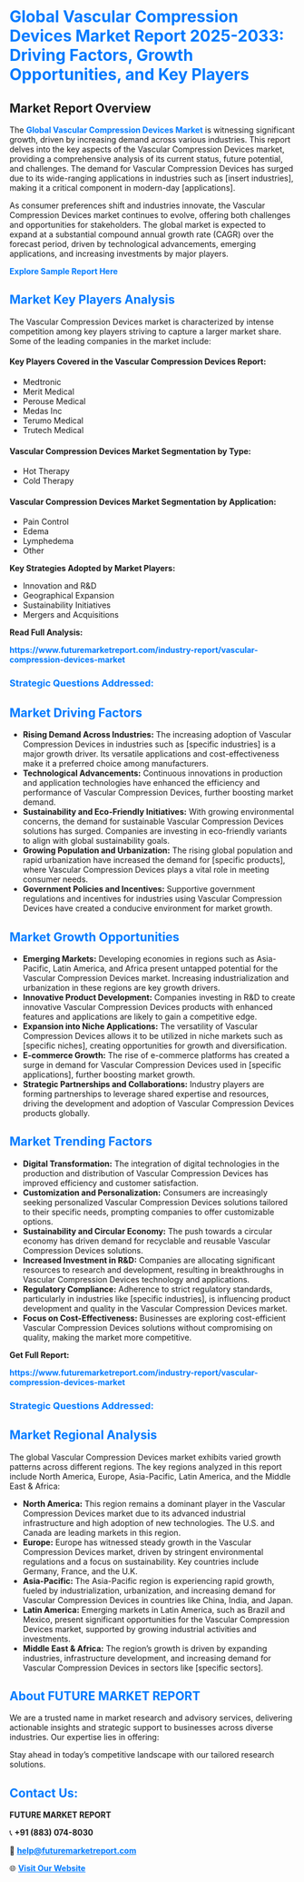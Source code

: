 <h1 style="color: #007BFF;">Global Vascular Compression Devices Market Report 2025-2033: Driving Factors, Growth Opportunities, and Key Players</h1>

<section id="overview">
<h2>Market Report Overview</h2>
<p>The <a href="https://www.futuremarketreport.com/industry-report/vascular-compression-devices-market" style="color: #007BFF; text-decoration: none;"><strong>Global Vascular Compression Devices Market</strong></a> is witnessing significant growth, driven by increasing demand across various industries. This report delves into the key aspects of the Vascular Compression Devices market, providing a comprehensive analysis of its current status, future potential, and challenges. The demand for Vascular Compression Devices has surged due to its wide-ranging applications in industries such as [insert industries], making it a critical component in modern-day [applications].</p>
<p>As consumer preferences shift and industries innovate, the Vascular Compression Devices market continues to evolve, offering both challenges and opportunities for stakeholders. The global market is expected to expand at a substantial compound annual growth rate (CAGR) over the forecast period, driven by technological advancements, emerging applications, and increasing investments by major players.</p>
</section>

<section id="overview">
<p><a href="https://www.futuremarketreport.com/request-sample/reportId=33740" style="color: #007BFF; text-decoration: none;"><strong>Explore Sample Report Here</strong></a></p>
</section>

<section id="key-players">
<h2 style="color: #007BFF;">Market Key Players Analysis</h2>
<p>The Vascular Compression Devices market is characterized by intense competition among key players striving to capture a larger market share. Some of the leading companies in the market include:</p>
<h4>Key Players Covered in the Vascular Compression Devices Report:</h4>
<ul><li>Medtronic</li><li>Merit Medical</li><li>Perouse Medical</li><li>Medas Inc</li><li>Terumo Medical</li><li>Trutech Medical</li></ul>
<h4>Vascular Compression Devices Market Segmentation by Type:</h4>
<ul><li>Hot Therapy</li><li>Cold Therapy</li></ul>

<h4>Vascular Compression Devices Market Segmentation by Application:</h4>
<ul><li>Pain Control</li><li>Edema</li><li>Lymphedema</li><li>Other</li></ul>
<p><strong>Key Strategies Adopted by Market Players:</strong></p>
<ul>
<li>Innovation and R&D</li>
<li>Geographical Expansion</li>
<li>Sustainability Initiatives</li>
<li>Mergers and Acquisitions</li>
</ul>
</section>

<section>
<p><strong>Read Full Analysis: </strong></p><a href="https://www.futuremarketreport.com/industry-report/vascular-compression-devices-market" style="color: #007BFF; text-decoration: none;"><strong>https://www.futuremarketreport.com/industry-report/vascular-compression-devices-market</strong></a>
<h3 style="color: #007BFF;">Strategic Questions Addressed:</h3>
</section>

<section id="driving-factors">
<h2 style="color: #007BFF;">Market Driving Factors</h2>
<ul>
<li><strong>Rising Demand Across Industries:</strong> The increasing adoption of Vascular Compression Devices in industries such as [specific industries] is a major growth driver. Its versatile applications and cost-effectiveness make it a preferred choice among manufacturers.</li>
<li><strong>Technological Advancements:</strong> Continuous innovations in production and application technologies have enhanced the efficiency and performance of Vascular Compression Devices, further boosting market demand.</li>
<li><strong>Sustainability and Eco-Friendly Initiatives:</strong> With growing environmental concerns, the demand for sustainable Vascular Compression Devices solutions has surged. Companies are investing in eco-friendly variants to align with global sustainability goals.</li>
<li><strong>Growing Population and Urbanization:</strong> The rising global population and rapid urbanization have increased the demand for [specific products], where Vascular Compression Devices plays a vital role in meeting consumer needs.</li>
<li><strong>Government Policies and Incentives:</strong> Supportive government regulations and incentives for industries using Vascular Compression Devices have created a conducive environment for market growth.</li>
</ul>
</section>

<section id="growth-opportunities">
<h2 style="color: #007BFF;">Market Growth Opportunities</h2>
<ul>
<li><strong>Emerging Markets:</strong> Developing economies in regions such as Asia-Pacific, Latin America, and Africa present untapped potential for the Vascular Compression Devices market. Increasing industrialization and urbanization in these regions are key growth drivers.</li>
<li><strong>Innovative Product Development:</strong> Companies investing in R&D to create innovative Vascular Compression Devices products with enhanced features and applications are likely to gain a competitive edge.</li>
<li><strong>Expansion into Niche Applications:</strong> The versatility of Vascular Compression Devices allows it to be utilized in niche markets such as [specific niches], creating opportunities for growth and diversification.</li>
<li><strong>E-commerce Growth:</strong> The rise of e-commerce platforms has created a surge in demand for Vascular Compression Devices used in [specific applications], further boosting market growth.</li>
<li><strong>Strategic Partnerships and Collaborations:</strong> Industry players are forming partnerships to leverage shared expertise and resources, driving the development and adoption of Vascular Compression Devices products globally.</li>
</ul>
</section>

<section id="trending-factors">
<h2 style="color: #007BFF;">Market Trending Factors</h2>
<ul>
<li><strong>Digital Transformation:</strong> The integration of digital technologies in the production and distribution of Vascular Compression Devices has improved efficiency and customer satisfaction.</li>
<li><strong>Customization and Personalization:</strong> Consumers are increasingly seeking personalized Vascular Compression Devices solutions tailored to their specific needs, prompting companies to offer customizable options.</li>
<li><strong>Sustainability and Circular Economy:</strong> The push towards a circular economy has driven demand for recyclable and reusable Vascular Compression Devices solutions.</li>
<li><strong>Increased Investment in R&D:</strong> Companies are allocating significant resources to research and development, resulting in breakthroughs in Vascular Compression Devices technology and applications.</li>
<li><strong>Regulatory Compliance:</strong> Adherence to strict regulatory standards, particularly in industries like [specific industries], is influencing product development and quality in the Vascular Compression Devices market.</li>
<li><strong>Focus on Cost-Effectiveness:</strong> Businesses are exploring cost-efficient Vascular Compression Devices solutions without compromising on quality, making the market more competitive.</li>
</ul>
</section>

<section>
<p><strong>Get Full Report: </strong></p><a href="https://www.futuremarketreport.com/industry-report/vascular-compression-devices-market" style="color: #007BFF; text-decoration: none;"><strong>https://www.futuremarketreport.com/industry-report/vascular-compression-devices-market</strong></a>
<h3 style="color: #007BFF;">Strategic Questions Addressed:</h3>
</section>


<section id="regional-analysis">
<h2 style="color: #007BFF;">Market Regional Analysis</h2>
<p>The global Vascular Compression Devices market exhibits varied growth patterns across different regions. The key regions analyzed in this report include North America, Europe, Asia-Pacific, Latin America, and the Middle East & Africa:</p>
<ul>
<li><strong>North America:</strong> This region remains a dominant player in the Vascular Compression Devices market due to its advanced industrial infrastructure and high adoption of new technologies. The U.S. and Canada are leading markets in this region.</li>
<li><strong>Europe:</strong> Europe has witnessed steady growth in the Vascular Compression Devices market, driven by stringent environmental regulations and a focus on sustainability. Key countries include Germany, France, and the U.K.</li>
<li><strong>Asia-Pacific:</strong> The Asia-Pacific region is experiencing rapid growth, fueled by industrialization, urbanization, and increasing demand for Vascular Compression Devices in countries like China, India, and Japan.</li>
<li><strong>Latin America:</strong> Emerging markets in Latin America, such as Brazil and Mexico, present significant opportunities for the Vascular Compression Devices market, supported by growing industrial activities and investments.</li>
<li><strong>Middle East & Africa:</strong> The region’s growth is driven by expanding industries, infrastructure development, and increasing demand for Vascular Compression Devices in sectors like [specific sectors].</li>
</ul>
</section>

<footer>
<h2 style="color: #007BFF;">About FUTURE MARKET REPORT</h2>
<p>We are a trusted name in market research and advisory services, delivering actionable insights and strategic support to businesses across diverse industries. Our expertise lies in offering:</p>

<p>Stay ahead in today’s competitive landscape with our tailored research solutions.</p>

<h2 style="color: #007BFF;">Contact Us:</h2>
<p><strong>FUTURE MARKET REPORT</strong></p>
<p>📞 <strong>+91 (883) 074-8030</strong></p>
<p>📧 <strong><a href="mailto:help@futuremarketreport.com" style="color: #007BFF;">help@futuremarketreport.com</a></strong></p>
<p>🌐 <strong><a href="https://www.futuremarketreport.com/" style="color: #007BFF;">Visit Our Website</a></strong></p>
</footer>